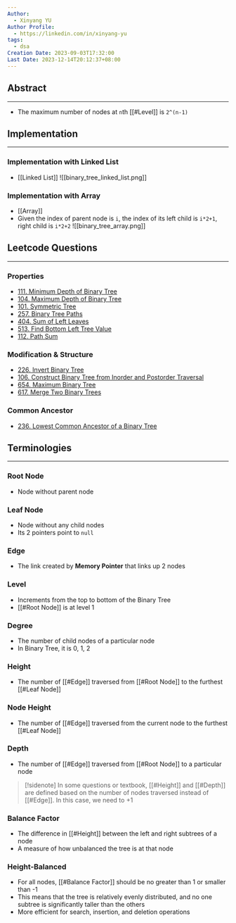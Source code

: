 ```yaml
---
Author:
  - Xinyang YU
Author Profile:
  - https://linkedin.com/in/xinyang-yu
tags:
  - dsa
Creation Date: 2023-09-03T17:32:00
Last Date: 2023-12-14T20:12:37+08:00
---
```

## Abstract
---
- The maximum number of nodes at ``n``th [[#Level]] is `2^(n-1)`


## Implementation
---
### Implementation with Linked List
- [[Linked List]]
![[binary_tree_linked_list.png]]

### Implementation with Array
- [[Array]]
- Given the index of parent node is ``i``, the index of its left child is ``i*2+1``, right child is ``i*2+2``
![[binary_tree_array.png]]



## Leetcode Questions
---
### Properties 
- [111. Minimum Depth of Binary Tree](https://leetcode.cn/problems/minimum-depth-of-binary-tree/)
- [104. Maximum Depth of Binary Tree](https://leetcode.cn/problems/maximum-depth-of-binary-tree/)
- [101. Symmetric Tree](https://leetcode.cn/problems/symmetric-tree/)
- [257. Binary Tree Paths](https://leetcode.cn/problems/binary-tree-paths/)
- [404. Sum of Left Leaves](https://leetcode.cn/problems/sum-of-left-leaves/)
- [513. Find Bottom Left Tree Value](https://leetcode.cn/problems/find-bottom-left-tree-value/description/)
- [112. Path Sum](https://leetcode.cn/problems/path-sum/)
### Modification & Structure
- [226. Invert Binary Tree](https://leetcode.cn/problems/invert-binary-tree/)
- [106. Construct Binary Tree from Inorder and Postorder Traversal](https://leetcode.cn/problems/construct-binary-tree-from-inorder-and-postorder-traversal/description/)
- [654. Maximum Binary Tree](https://leetcode.cn/problems/maximum-binary-tree/description/)
- [617. Merge Two Binary Trees](https://leetcode.cn/problems/merge-two-binary-trees/)
### Common Ancestor
- [236. Lowest Common Ancestor of a Binary Tree](https://leetcode.cn/problems/lowest-common-ancestor-of-a-binary-tree/) 


## Terminologies
---
### Root Node
- Node without parent node
### Leaf Node
- Node without any child nodes
- Its 2 pointers point to ``null``
### Edge
- The link created by **Memory Pointer** that links up 2 nodes
### Level
- Increments from the top to bottom of the Binary Tree
- [[#Root Node]] is at level 1
### Degree
- The number of child nodes of a particular node
- In Binary Tree, it is 0, 1, 2
### Height
- The number of [[#Edge]] traversed from [[#Root Node]] to the furthest [[#Leaf Node]]
### Node Height
- The number of [[#Edge]] traversed from the current node to the furthest [[#Leaf Node]]
### Depth
- The number of [[#Edge]] traversed from [[#Root Node]] to a particular node

> [!sidenote]
> In some questions or textbook, [[#Height]] and [[#Depth]] are defined based on the number of nodes traversed instead of [[#Edge]]. In this case, we need to +1

### Balance Factor
- The difference in [[#Height]] between the left and right subtrees of a node
- A measure of how unbalanced the tree is at that node
### Height-Balanced
- For all nodes, [[#Balance Factor]] should be no greater than 1 or smaller than -1
- This means that the tree is relatively evenly distributed, and no one subtree is significantly taller than the others
- More efficient for search, insertion, and deletion operations
